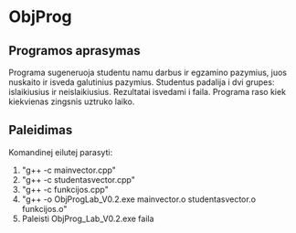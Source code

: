 # ObjProg

## Programos aprasymas

Programa sugeneruoja studentu namu darbus ir egzamino pazymius, juos nuskaito ir isveda galutinius pazymius. Studentus padalija i dvi grupes: islaikiusius ir neislaikiusius. Rezultatai isvedami i faila. Programa raso kiek kiekvienas zingsnis uztruko laiko.

## Paleidimas

Komandinej eilutej parasyti:

1. "g++ -c mainvector.cpp"
2. "g++ -c studentasvector.cpp"
3. "g++ -c funkcijos.cpp"
4. "g++ -o ObjProgLab_V0.2.exe mainvector.o studentasvector.o funkcijos.o"
5. Paleisti ObjProg_Lab_V0.2.exe faila
